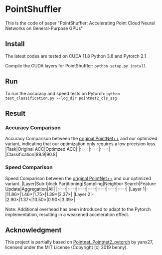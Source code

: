 # PointShuffler
This is the code of paper "PointShuffler: Accelerating Point Cloud Neural Networks on General-Purpose GPUs"
 
## Install
The latest codes are tested on CUDA 11.8  Python 3.8 and Pytorch 2.1

Compile the CUDA layers for PointShuffler:
```python setup.py install```

## Run
To run the accuracy and speed tests on Pytorch:
```python test_classification.py --log_dir pointnet2_cls_ssg```

## Result
### Accuracy Comparison
Accuracy Comparison between the [original PointNet++](https://github.com/yanx27/Pointnet_Pointnet2_pytorch) and our optimized variant, indicating that our optimization only requires a low precision loss.
|Task|Original ACC|Optimzed ACC|
|:---:|:---:|:---:|
|Classification|89.9|90.8|

### Speed Comparison
Speed Comparison between the [original PointNet++](https://github.com/yanx27/Pointnet_Pointnet2_pytorch) and our optimized variant.
|Layer|Sub-block Partitioning|Sampling|Neighbor Search|Feature Update|Aggregation|All|
|:---:|:---:|:---:|:---:|:---:|:---:|:---:|
|Layer 1|-|11.86×|1.46×|1.75×|1.39×|2.37×|
|Layer 2|-|2.90×|1.37×|13.50×|0.90×|3.39×|

Note: Additional overhead has been introduced to adapt to the Pytorch implementation, resulting in a weakened acceleration effect.

## Acknowledgment
This project is partially based on [Pointnet_Pointnet2_pytorch](https://github.com/yanx27/Pointnet_Pointnet2_pytorch) by yanx27, licensed under the MIT License (Copyright (c) 2019 benny).




